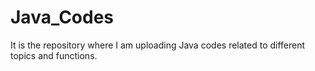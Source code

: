 # Java_Codes
It is the repository where I am uploading Java codes related to different topics and functions.
